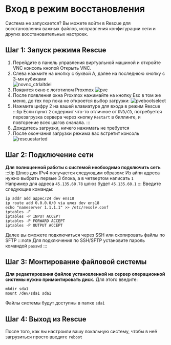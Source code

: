# Вход в режим восстановления
Система не запускается? Вы можете войти в Rescue для восстановления важных файлов, исправления конфигурации сети и других восстановительных настроек.

## Шаг 1: Запуск режима Rescue
1. Перейдите в панель управления виртуальной машиной и откройте VNC консоль кнопой Открыть VNC.
2. Слева нажмите на кнопку с буквой A, далее на последнюю кнопку с 3-мя кубиками  
![novnc_ctrlaltdel](https://file.mom/files/Taejtw.png)
3. Появится окно с логотипом Proxmox
![pve](https://file.mom/files/py28rL.png)
4. После появления окна Proxmox нажимайте на кнопку Esc в том же меню, до тех пор пока не откроется выбор загрузки:
![pvebootselect](https://file.mom/files/JoyW8n.png)
5. Нажмите цифру 2 на вашей клавиатуре для входа в режим Rescue
:::tip
Если пункт `2` содержит что-то отличное от `DVD/CD`, потребуется перезагрузка сервера через кнопку `Restart` в биллинге, и повторение всех шагов сначала.
:::
6. Дождитесь загрузки, ничего нажимать не требуется
7. После окончания загрузки режима вас встретит консоль
![rescuestarted](https://file.mom/files/gFMRza.png)

## Шаг 2: Подключение сети
**Для полноценной работы с системой необходимо подключить сеть**
:::tip
Шлюз для IPv4 получается следующим образом: Из айпи адреса нужно выбрать первые 3 блока, а в четвертом написать `1`  
Например для адреса `45.135.60.78` шлюз будет `45.135.60.1`
:::
Введите следующие команды:
```
ip addr add адрес/24 dev ens18
ip route add 0.0.0.0/0 via шлюз dev ens18
echo "nameserver 1.1.1.1" >> /etc/resolv.conf
iptables -F
iptables -P INPUT ACCEPT
iptables -P FORWARD ACCEPT
iptables -P OUTPUT ACCEPT
```
Далее вы сможете подключиться через SSH или скопировать файлы по SFTP
:::note
Для подключения по SSH/SFTP установите пароль командой `passwd`
:::

## Шаг 3: Монтирование файловой системы
**Для редактирования файлов установленной на сервер операционной системы нужно примонтировать диск.**
Для этого введите:
```
mkdir sda1
mount /dev/sda1 sda1
```
Файлы системы будут доступны в папке `sda1`

## Шаг 4: Выход из Rescue
После того, как вы настроили вашу локальную систему, чтобы в неё загрузиться просто введите `reboot`
